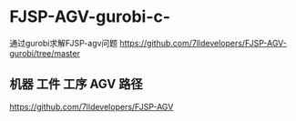 # FJSP-AGV-gurobi-c-
通过gurobi求解FJSP-agv问题
https://github.com/7lldevelopers/FJSP-AGV-gurobi/tree/master
## 机器 工件 工序 AGV 路径 
https://github.com/7lldevelopers/FJSP-AGV
